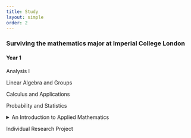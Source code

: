 ```yaml
---
title: Study
layout: simple
order: 2
---
```


### Surviving the mathematics major at Imperial College London
#### Year 1

 Analysis I


 Linear Algebra and Groups

 Calculus and Applications

 Probability and Statistics

<details><summary>An Introduction to Applied Mathematics</summary>

  - [A Brief Summary](/study/notes/year_1/Introduction_to_Applied_math/IAM)
  -  Coursework 1 ([pdf](/study/coursework/year_1/Introduction_to_Applied_math/pdf/IAM_Coursework1.pdf), [tex](/study/coursework/year_1/Introduction_to_Applied_math/tex/IAM_Coursework1.tex))
  -  Coursework 2([pdf](/study/coursework/year_1/Introduction_to_Applied_math/pdf/IAM_Coursework2.pdf), [tex](/study/coursework/year_1/Introduction_to_Applied_math/tex/IAM_Coursework2.tex))

  </details>


 Individual Research Project


